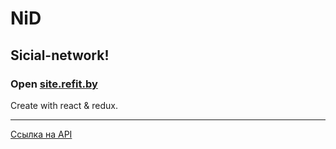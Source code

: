 # NiD
## Sicial-network!
### Open [site.refit.by](http://site.refit.by/)

Create with react & redux.
________________
[Ссылка на API](https://social-network.samuraijs.com/docs) 

